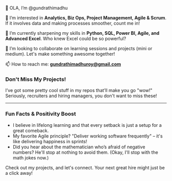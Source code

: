 
👋 OLA, I’m @gundrathimadhu

👀 I’m interested in **Analytics, Biz Ops, Project Management, Agile & Scrum**. If it involves data and making processes smoother, count me in!

🌱 I’m currently sharpening my skills in **Python, SQL, Power BI, Agile, and Advanced Excel**. Who knew Excel could be so powerful? 

💞️ I’m looking to collaborate on learning sessions and projects (mini or medium). Let's make something awesome together!

📫 How to reach me: **gundrathimadhuroy@gmail.com**

### Don't Miss My Projects!
I’ve got some pretty cool stuff in my repos that’ll make you go "wow!" Seriously, recruiters and hiring managers, you don't want to miss these! 

---

### Fun Facts & Positivity Boost
- I believe in lifelong learning and that every setback is just a setup for a great comeback.
- My favorite Agile principle? "Deliver working software frequently" – it's like delivering happiness in sprints!
- Did you hear about the mathematician who’s afraid of negative numbers? He'll stop at nothing to avoid them. (Okay, I'll stop with the math jokes now.)

Check out my projects, and let's connect. Your next great hire might just be a click away!
```

